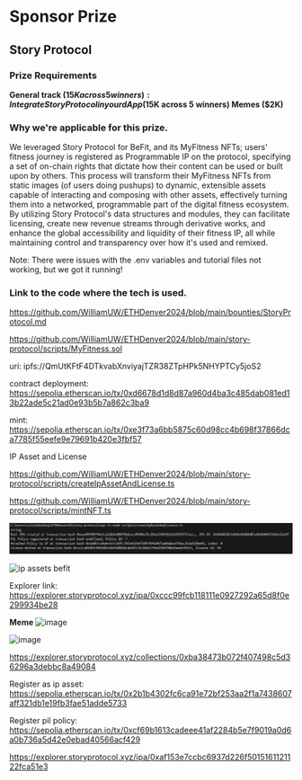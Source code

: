 # Sponsor Prize

## Story Protocol

### Prize Requirements
**General track ($15K across 5 winners): Integrate Story Protocol in your dApp ($15K across 5 winners)
Memes ($2K)**

### Why we're applicable for this prize.
We leveraged Story Protocol for BeFit, and its MyFitness NFTs; users' fitness journey is registered as Programmable IP on the protocol, specifying a set of on-chain rights that dictate how their content can be used or built upon by others. This process will transform their MyFitness NFTs from static images (of users doing pushups) to dynamic, extensible assets capable of interacting and composing with other assets, effectively turning them into a networked, programmable part of the digital fitness ecosystem. By utilizing Story Protocol's data structures and modules, they can facilitate licensing, create new revenue streams through derivative works, and enhance the global accessibility and liquidity of their fitness IP, all while maintaining control and transparency over how it's used and remixed.

Note: There were issues with the .env variables and tutorial files not working, but we got it running!

### Link to the code where the tech is used.
https://github.com/WilliamUW/ETHDenver2024/blob/main/bounties/StoryProtocol.md

https://github.com/WilliamUW/ETHDenver2024/blob/main/story-protocol/scripts/MyFitness.sol


uri: ipfs://QmUtKFtF4DTkvabXnviyajTZR38ZTpHPk5NHYPTCy5joS2

contract deployment: https://sepolia.etherscan.io/tx/0xd6678d1d8d87a960d4ba3c485dab081ed13b22ade5c21ad0e93b5b7a862c3ba9

mint: https://sepolia.etherscan.io/tx/0xe3f73a6bb5875c60d98cc4b698f37866dca7785f55eefe9e79691b420e3fbf57


IP Asset and License

https://github.com/WilliamUW/ETHDenver2024/blob/main/story-protocol/scripts/createIpAssetAndLicense.ts

https://github.com/WilliamUW/ETHDenver2024/blob/main/story-protocol/scripts/mintNFT.ts

![alt text](image.png)

![ip assets befit](https://github.com/WilliamUW/ETHDenver2024/assets/22282583/d087e1ab-253d-43b3-a38d-f78b05d9dfb6)

Explorer link: https://explorer.storyprotocol.xyz/ipa/0xccc99fcb118111e0927292a65d8f0e299934be28

**Meme**
![image](https://github.com/WilliamUW/ETHDenver2024/assets/22282583/f5ec0ded-07cc-4e4b-b349-bfa59b7c38cb)

![image](https://github.com/WilliamUW/ETHDenver2024/assets/22282583/d46d4edc-ea6e-4395-9e1b-4cfea8057096)

https://explorer.storyprotocol.xyz/collections/0xba38473b072f407498c5d36296a3debbc8a49084

Register as ip asset: https://sepolia.etherscan.io/tx/0x2b1b4302fc6ca91e72bf253aa2f1a7438607aff321db1e19fb3fae51adde5733

Register pil policy: https://sepolia.etherscan.io/tx/0xcf69b1613cadeee41af2284b5e7f9019a0d6a0b736a5d42e0ebad40566acf429

https://explorer.storyprotocol.xyz/ipa/0xaf153e7ccbc6937d226f5015161121122fca51e3

